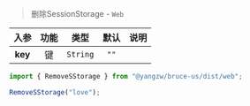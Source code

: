 > 删除SessionStorage - `Web`

入参|功能|类型|默认|说明
:-:|:-:|:-:|:-:|-
**key**|键|`String`|`""`

```js
import { RemoveSStorage } from "@yangzw/bruce-us/dist/web";

RemoveSStorage("love");
```
